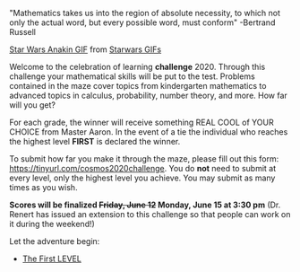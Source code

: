 "Mathematics takes us into the region of absolute necessity, to which not only the actual word, but every possible word, must conform" -Bertrand Russell 

<div class="tenor-gif-embed" data-postid="13380207" data-share-method="host" data-width="100%" data-aspect-ratio="2.4057971014492754"><a href="https://tenor.com/view/star-wars-anakin-this-is-where-the-fun-begins-gif-13380207">Star Wars Anakin GIF</a> from <a href="https://tenor.com/search/starwars-gifs">Starwars GIFs</a></div><script type="text/javascript" async src="https://tenor.com/embed.js"></script>

Welcome to the celebration of learning **challenge** 2020. Through this challenge your mathematical skills will be put to the test. Problems contained in the maze cover topics from kindergarten mathematics to advanced topics in calculus, probability, number theory, and more. How far will you get? 

For each grade, the winner will receive something REAL COOL of YOUR CHOICE from Master Aaron. In the event of a tie the individual who reaches the highest level **FIRST** is declared the winner.   

To submit how far you make it through the maze, please fill out this form: <a href="https://tinyurl.com/cosmos2020challenge">https://tinyurl.com/cosmos2020challenge</a>. You do **not** need to submit at every level, only the highest level you achieve. You may submit as many times as you wish. 

**Scores will be finalized ~~Friday, June 12~~ Monday, June 15 at 3:30 pm** (Dr. Renert has issued an extension to this challenge so that people can work on it during the weekend!)

Let the adventure begin: 
* [The First LEVEL](DTFE0Q9.md)





 

